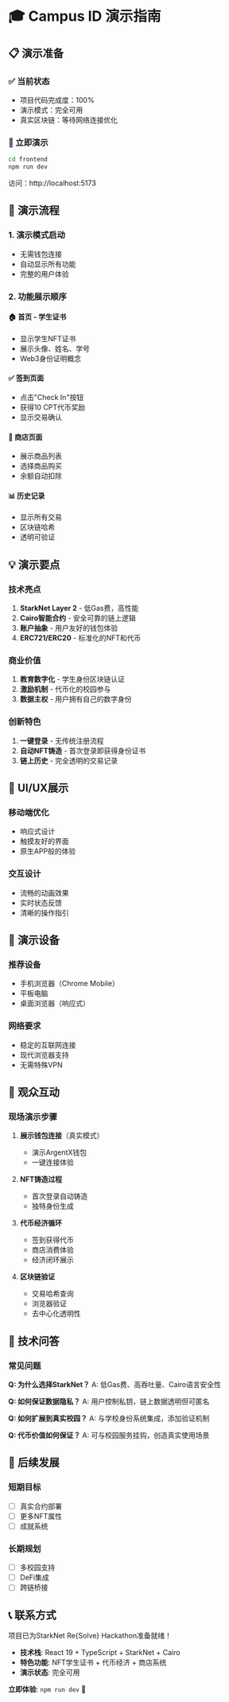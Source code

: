 # 🎓 Campus ID 演示指南

## 📋 演示准备

### ✅ 当前状态
- 项目代码完成度：100%
- 演示模式：完全可用
- 真实区块链：等待网络连接优化

### 🚀 立即演示
```bash
cd frontend
npm run dev
```
访问：http://localhost:5173

## 🎯 演示流程

### 1. 演示模式启动
- 无需钱包连接
- 自动显示所有功能
- 完整的用户体验

### 2. 功能展示顺序

#### 🏠 首页 - 学生证书
- 显示学生NFT证书
- 展示头像、姓名、学号
- Web3身份证明概念

#### ✅ 签到页面
- 点击"Check In"按钮
- 获得10 CPT代币奖励
- 显示交易确认

#### 🛒 商店页面
- 展示商品列表
- 选择商品购买
- 余额自动扣除

#### 📊 历史记录
- 显示所有交易
- 区块链哈希
- 透明可验证

## 💡 演示要点

### 技术亮点
1. **StarkNet Layer 2** - 低Gas费，高性能
2. **Cairo智能合约** - 安全可靠的链上逻辑
3. **账户抽象** - 用户友好的钱包体验
4. **ERC721/ERC20** - 标准化的NFT和代币

### 商业价值
1. **教育数字化** - 学生身份区块链认证
2. **激励机制** - 代币化的校园参与
3. **数据主权** - 用户拥有自己的数字身份

### 创新特色
1. **一键登录** - 无传统注册流程
2. **自动NFT铸造** - 首次登录即获得身份证书
3. **链上历史** - 完全透明的交易记录

## 🎨 UI/UX展示

### 移动端优化
- 响应式设计
- 触摸友好的界面
- 原生APP般的体验

### 交互设计
- 流畅的动画效果
- 实时状态反馈
- 清晰的操作指引

## 📱 演示设备

### 推荐设备
- 手机浏览器（Chrome Mobile）
- 平板电脑
- 桌面浏览器（响应式）

### 网络要求
- 稳定的互联网连接
- 现代浏览器支持
- 无需特殊VPN

## 🎪 观众互动

### 现场演示步骤
1. **展示钱包连接**（真实模式）
   - 演示ArgentX钱包
   - 一键连接体验

2. **NFT铸造过程**
   - 首次登录自动铸造
   - 独特身份生成

3. **代币经济循环**
   - 签到获得代币
   - 商店消费体验
   - 经济闭环展示

4. **区块链验证**
   - 交易哈希查询
   - 浏览器验证
   - 去中心化透明性

## 🔧 技术问答

### 常见问题
**Q: 为什么选择StarkNet？**
A: 低Gas费、高吞吐量、Cairo语言安全性

**Q: 如何保证数据隐私？**
A: 用户控制私钥，链上数据透明但可匿名

**Q: 如何扩展到真实校园？**
A: 与学校身份系统集成，添加验证机制

**Q: 代币价值如何保证？**
A: 可与校园服务挂钩，创造真实使用场景

## 🎯 后续发展

### 短期目标
- [ ] 真实合约部署
- [ ] 更多NFT属性
- [ ] 成就系统

### 长期规划
- [ ] 多校园支持
- [ ] DeFi集成
- [ ] 跨链桥接

## 📞 联系方式

项目已为StarkNet Re{Solve} Hackathon准备就绪！

- **技术栈**: React 19 + TypeScript + StarkNet + Cairo
- **特色功能**: NFT学生证书 + 代币经济 + 商店系统
- **演示状态**: 完全可用

**立即体验**: `npm run dev` 🚀